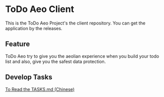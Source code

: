 # ToDo Aeo Client

This is the ToDo Aeo Project's the client repository. You can get the application by the releases.

## Feature

ToDo Aeo try to give you the aeolian experience when you build your todo list and also, give you the safest data protection.

## Develop Tasks

[To Read the TASKS.md (Chinese)](./TASKS.md)
